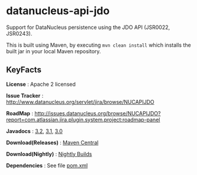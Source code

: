 datanucleus-api-jdo
===================

Support for DataNucleus persistence using the JDO API (JSR0022, JSR0243).

This is built using Maven, by executing `mvn clean install` which installs the built jar in your local Maven
repository.


KeyFacts
--------
__License__ : Apache 2 licensed

__Issue Tracker__ : http://www.datanucleus.org/servlet/jira/browse/NUCAPIJDO

__RoadMap__ : http://issues.datanucleus.org/browse/NUCAPIJDO?report=com.atlassian.jira.plugin.system.project:roadmap-panel

__Javadocs__ : [3.2](http://www.datanucleus.org/javadocs/api.jdo/3.2/), [3.1](http://www.datanucleus.org/javadocs/api.jdo/3.1/), [3.0](http://www.datanucleus.org/javadocs/api.jdo/3.0/)

__Download(Releases)__ : [Maven Central](http://central.maven.org/maven2/org/datanucleus/datanucleus-api-jdo)

__Download(Nightly)__ : [Nightly Builds](http://central.maven.org/maven2/org/datanucleus/datanucleus-api-jdo)

__Dependencies__ : See file [pom.xml](pom.xml)
